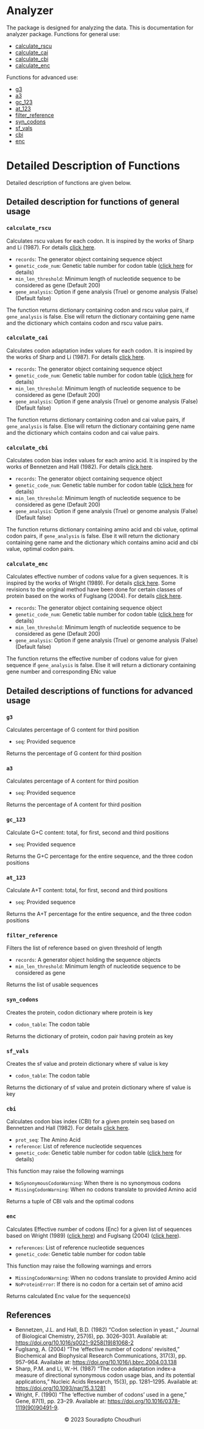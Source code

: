 # Analyzer

The package is designed for analyzing the data. This is documentation for analyzer package.
Functions for general use:

- [calculate_rscu](#calculate_rscu)
- [calculate_cai](#calculate_cai)
- [calculate_cbi](#calculate_cbi)
- [calculate_enc](#calculate_enc)

Functions for advanced use:

- [g3](#g3)
- [a3](#a3)
- [gc_123](#gc_123)
- [at_123](#at_123)
- [filter_reference](#filter_reference)
- [syn_codons](#syn_codons)
- [sf_vals](#sf_vals)
- [cbi](#cbi)
- [enc](#enc)

# Detailed Description of Functions

Detailed description of functions are given below.

## Detailed description for functions of general usage

### `calculate_rscu`

Calculates rscu values for each codon. It is inspired by the works of Sharp and Li (1987). For
details [click here](https://doi.org/10.1093/nar/15.3.1281).

- `records`: The generator object containing sequence object
- `genetic_code_num`: Genetic table number for codon
  table ([click here](https://www.ncbi.nlm.nih.gov/Taxonomy/Utils/wprintgc.cgi) for details)
- `min_len_threshold`: Minimum length of nucleotide sequence to be considered as gene (Default 200)
- `gene_analysis`: Option if gene analysis (True) or genome analysis (False) (Default false)

The function returns dictionary containing codon and rscu value pairs, if `gene_analysis` is false. Else will return the
dictionary containing gene name and the dictionary which contains codon and rscu value pairs.

### `calculate_cai`

Calculates codon adaptation index values for each codon. It is inspired by the works of Sharp and Li (1987). For
details [click here](https://doi.org/10.1093/nar/15.3.1281).

- `records`: The generator object containing sequence object
- `genetic_code_num`: Genetic table number for codon
  table ([click here](https://www.ncbi.nlm.nih.gov/Taxonomy/Utils/wprintgc.cgi) for details)
- `min_len_threshold`: Minimum length of nucleotide sequence to be considered as gene (Default 200)
- `gene_analysis`: Option if gene analysis (True) or genome analysis (False) (Default false)

The function returns dictionary containing codon and cai value pairs, if `gene_analysis` is false. Else will return the
dictionary containing gene name and the dictionary which contains codon and cai value pairs.

### `calculate_cbi`

Calculates codon bias index values for each amino acid. It is inspired by the works of Bennetzen and Hall (1982). For
details [click here](https://doi.org/10.1016/S0021-9258(19)81068-2).

- `records`: The generator object containing sequence object
- `genetic_code_num`: Genetic table number for codon
  table ([click here](https://www.ncbi.nlm.nih.gov/Taxonomy/Utils/wprintgc.cgi) for details)
- `min_len_threshold`: Minimum length of nucleotide sequence to be considered as gene (Default 200)
- `gene_analysis`: Option if gene analysis (True) or genome analysis (False) (Default false)

The function returns dictionary containing amino acid and cbi value, optimal codon pairs, if `gene_analysis` is false.
Else it will return the dictionary containing gene name and the dictionary which contains amino acid and cbi value,
optimal codon pairs.

### `calculate_enc`

Calculates effective number of codons value for a given sequences. It is inspired by the works of Wright (1989). For
details [click here](https://doi.org/10.1016/0378-1119(90)90491-9). Some revisions to the original method have been done
for certain classes of
protein based on the works of Fuglsang (2004). For details [click here](https://doi.org/10.1016/j.bbrc.2004.03.138).

- `records`: The generator object containing sequence object
- `genetic_code_num`: Genetic table number for codon
  table ([click here](https://www.ncbi.nlm.nih.gov/Taxonomy/Utils/wprintgc.cgi) for details)
- `min_len_threshold`: Minimum length of nucleotide sequence to be considered as gene (Default 200)
- `gene_analysis`: Option if gene analysis (True) or genome analysis (False) (Default false)

The function returns the effective number of codons value for given sequence if `gene_analysis` is false. Else it will
return a dictionary containing gene number and corresponding ENc value

## Detailed descriptions of functions for advanced usage

### `g3`

Calculates percentage of G content for third position

- `seq`: Provided sequence

Returns the percentage of G content for third position

### `a3`

Calculates percentage of A content for third position

- `seq`: Provided sequence

Returns the percentage of A content for third position

### `gc_123`

Calculate G+C content: total, for first, second and third positions

- `seq`: Provided sequence

Returns the G+C percentage for the entire sequence, and the three codon positions

### `at_123`

Calculate A+T content: total, for first, second and third positions

- `seq`: Provided sequence

Returns the A+T percentage for the entire sequence, and the three codon positions

### `filter_reference`

Filters the list of reference based on given threshold of length

- `records`: A generator object holding the sequence objects
- `min_len_threshold`: Minimum length of nucleotide sequence to be considered as gene

Returns the list of usable sequences

### `syn_codons`

Creates the protein, codon dictionary where protein is key

- `codon_table`: The codon table

Returns the dictionary of protein, codon pair having protein as key

### `sf_vals`

Creates the sf value and protein dictionary where sf value is key

- `codon_table`: The codon table

Returns the dictionary of sf value and protein dictionary where sf value is key

### `cbi`

Calculates codon bias index (CBI) for a given protein seq based on Bennetzen and Hall (1982). For
details [click here](https://doi.org/10.1016/S0021-9258(19)81068-2).

- `prot_seq`: The Amino Acid
- `reference`: List of reference nucleotide sequences
- `genetic_code`: Genetic table number for codon
  table ([click here](https://www.ncbi.nlm.nih.gov/Taxonomy/Utils/wprintgc.cgi) for details)

This function may raise the following warnings

- `NoSynonymousCodonWarning`: When there is no synonymous codons
- `MissingCodonWarning`: When no codons translate to provided Amino acid

Returns a tuple of CBI vals and the optimal codons

### `enc`

Calculates Effective number of codons (Enc) for a given list of sequences based on Wright (1989)
([click here](https://doi.org/10.1016/0378-1119(90)90491-9)) and Fuglsang
(2004) ([click here](https://doi.org/10.1016/j.bbrc.2004.03.138)).

- `references`: List of reference nucleotide sequences
- `genetic_code`: Genetic table number for codon table

This function may raise the following warnings and errors

- `MissingCodonWarning`: When no codons translate to provided Amino acid
- `NoProteinError`: If there is no codon for a certain set of amino acid

Returns calculated Enc value for the sequence(s)

## References

- Bennetzen, J.L. and Hall, B.D. (1982) “Codon selection in yeast.,” Journal of Biological Chemistry, 257(6), pp.
  3026–3031. Available at: https://doi.org/10.1016/s0021-9258(19)81068-2
- Fuglsang, A. (2004) “The ‘effective number of
  codons’ revisited,” Biochemical and Biophysical Research Communications, 317(3), pp. 957–964. Available
  at: https://doi.org/10.1016/j.bbrc.2004.03.138
- Sharp, P.M. and Li, W.-H. (1987) “The codon adaptation index-a measure
  of directional synonymous codon usage bias, and its potential applications,” Nucleic Acids Research, 15(3), pp.
  1281–1295. Available at: https://doi.org/10.1093/nar/15.3.1281
- Wright, F. (1990) “The ‘effective number of codons’ used
  in a gene,” Gene, 87(1), pp. 23–29. Available at: https://doi.org/10.1016/0378-1119(90)90491-9.

<p align="center">&copy; 2023 Souradipto Choudhuri</p>